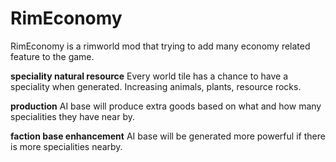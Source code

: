 # RimEconomy
RimEconomy is a rimworld mod that trying to add many economy related feature to the game.

**speciality natural resource**
Every world tile has a chance to have a speciality when generated. Increasing animals, plants, resource rocks.

**production**
AI base will produce extra goods based on what and how many specialities they have near by.

**faction base enhancement**
AI base will be generated more powerful if there is more specialities nearby.